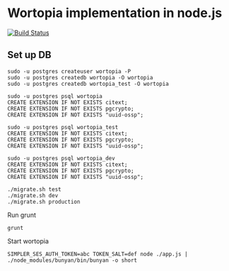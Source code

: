# Wortopia implementation in node.js

[![Build Status](https://travis-ci.org/marekventur/wortopia-node.svg?branch=master)](https://travis-ci.org/marekventur/wortopia-node)

## Set up DB
```
sudo -u postgres createuser wortopia -P
sudo -u postgres createdb wortopia -O wortopia
sudo -u postgres createdb wortopia_test -O wortopia
```

```
sudo -u postgres psql wortopia
CREATE EXTENSION IF NOT EXISTS citext;
CREATE EXTENSION IF NOT EXISTS pgcrypto;
CREATE EXTENSION IF NOT EXISTS "uuid-ossp";

sudo -u postgres psql wortopia_test
CREATE EXTENSION IF NOT EXISTS citext;
CREATE EXTENSION IF NOT EXISTS pgcrypto;
CREATE EXTENSION IF NOT EXISTS "uuid-ossp";

sudo -u postgres psql wortopia_dev
CREATE EXTENSION IF NOT EXISTS citext;
CREATE EXTENSION IF NOT EXISTS pgcrypto;
CREATE EXTENSION IF NOT EXISTS "uuid-ossp";
```

```
./migrate.sh test
./migrate.sh dev
./migrate.sh production
```

Run grunt

```
grunt
```

Start wortopia
```
SIMPLER_SES_AUTH_TOKEN=abc TOKEN_SALT=def node ./app.js | ./node_modules/bunyan/bin/bunyan -o short
```


